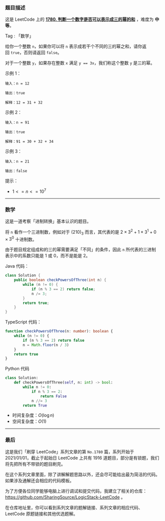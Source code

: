 ### 题目描述

这是 LeetCode 上的 **[1780. 判断一个数字是否可以表示成三的幂的和](https://acoier.com/2022/12/12/1780.%20%E5%88%A4%E6%96%AD%E4%B8%80%E4%B8%AA%E6%95%B0%E5%AD%97%E6%98%AF%E5%90%A6%E5%8F%AF%E4%BB%A5%E8%A1%A8%E7%A4%BA%E6%88%90%E4%B8%89%E7%9A%84%E5%B9%82%E7%9A%84%E5%92%8C%EF%BC%88%E4%B8%AD%E7%AD%89%EF%BC%89/)** ，难度为 **中等**。

Tag : 「数学」



给你一个整数 `n`，如果你可以将 `n` 表示成若干个不同的三的幂之和，请你返回 `true`，否则请返回 `false`。

对于一个整数 `y`，如果存在整数 `x` 满足 `y == 3x`，我们称这个整数 `y` 是三的幂。

示例 1：
```
输入：n = 12

输出：true

解释：12 = 31 + 32
```
示例 2：
```
输入：n = 91

输出：true

解释：91 = 30 + 32 + 34
```
示例 3：
```
输入：n = 21

输出：false
```

提示：
* $1 <= n <= 10^7$

---

### 数学

这是一道考察「进制转换」基本认识的题目。

将 `n` 看作一个三进制数，例如对于 $(210)_{3}$ 而言，其代表的是 $2 \times 3^2 + 1 \times 3^1 + 0 \times 3^0$ 十进制数。

由于题目规定组成和的三的幂需要满足「不同」的条件，因此 `n` 所代表的三进制表示中的系数只能是 $1$ 或 $0$，而不是能是 $2$。

Java 代码：
```Java
class Solution {
    public boolean checkPowersOfThree(int n) {
        while (n != 0) {
            if (n % 3 == 2) return false;
            n /= 3;
        }
        return true;
    }
}
```
TypeScript  代码：
```TypeScript 
function checkPowersOfThree(n: number): boolean {
    while (n != 0) {
        if (n % 3 == 2) return false
        n = Math.floor(n / 3)
    }
    return true
}
```
Python 代码
```Python
class Solution:
    def checkPowersOfThree(self, n: int) -> bool:
        while n != 0:
            if n % 3 == 2:
                return False
            n //= 3
        return True
```
* 时间复杂度：$O(\log{n})$
* 空间复杂度：$O(1)$

---

### 最后

这是我们「刷穿 LeetCode」系列文章的第 `No.1780` 篇，系列开始于 2021/01/01，截止于起始日 LeetCode 上共有 1916 道题目，部分是有锁题，我们将先把所有不带锁的题目刷完。

在这个系列文章里面，除了讲解解题思路以外，还会尽可能给出最为简洁的代码。如果涉及通解还会相应的代码模板。

为了方便各位同学能够电脑上进行调试和提交代码，我建立了相关的仓库：https://github.com/SharingSource/LogicStack-LeetCode 。

在仓库地址里，你可以看到系列文章的题解链接、系列文章的相应代码、LeetCode 原题链接和其他优选题解。

